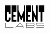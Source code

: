 <div align="center">
  <picture>
    <source
      media="(prefers-color-scheme: dark)"
      srcset="https://github.com/Cement-Labs/.github/blob/artwork/logo/dark/logo.png"
      />
    <img
      height="72"
      src="https://github.com/Cement-Labs/.github/blob/artwork/logo/light/logo.png"
      />
  </picture>
</div>
